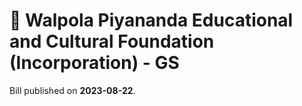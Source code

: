 # 📄  Walpola Piyananda Educational and Cultural Foundation (Incorporation) - GS

Bill published on **2023-08-22**.
